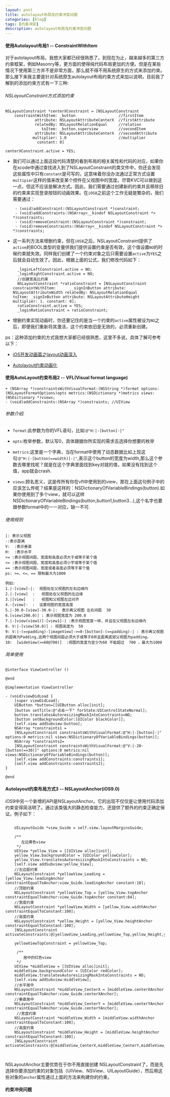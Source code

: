 ```yaml
---
layout: post
title: autolayout布局及约束冲突问题
categories: [blog]
tags: [约束冲突]
description: autolayout布局及约束冲突问题
---
```


#### 使用Autolayout布局1 -- ConstraintWithItem

   对于autolayout布局，我想大家都已经很熟悉了。到现在为止，越来越多的第三方约束框架，例如Masonry等，更方面的使得纯代码布局更加的方便。但是在某些情况下使用第三方并不是非常方面，那么就不得不用系统原生的方式来添加约束。那么接下来我主要是针对系统原生autolayout布局约束方式来加以说明，目前我了解到的添加约束方式有一下三种:
   
###### NSLayoutConstraint方式添加约束

    NSLayoutConstraint *centerXConstraint = [NSLayoutConstraint 
        constraintWithItem: _button                   //firstItem
                 attribute: NSLayoutAttributeCenterX  //firstAttribute
                 relatedBy: NSLayoutRelationEqual     //relation   
                    toItem: _button.superview         //secondItem
                 attribute: NSLayoutAttributeCenterX  //secondAttribute
                multiplier: 1.0                       //multiplier
                  constant: 0]
                  
	centerXConstraint.active = YES;
                  
 - 我们可以通过上面这段代码清楚的看到布局的相关属性和代码的对应，如果你在xcode中通过查找进入到了NSLayoutConstraint的类文件中，你还会发现这些属性中只有`constant`是可写的，这意味着你没办法通过正常方式设置`multipier`这样的值来改变某个控件在父视图中的宽度。尽管KVC可以做到这一点，但这不应该是解决方式。因此，我们需要通过创建新的约束并且移除旧的约束来实现登录按钮的动画效果。在`iOS8`之前这个工作无疑是繁杂的，我们需要通过：
 			
		- (void)addConstraint:(NSLayoutConstraint *)constraint;
		- (void)addConstraints:(NSArray<__kindof NSLayoutConstraint *> *)constraints;
		- (void)removeConstraint:(NSLayoutConstraint *)constraint;
		- (void)removeConstraints:(NSArray<__kindof NSLayoutConstraint *> *)constraints;
                      
                      
- 这一系列方法来增删约束，但在`iOS8`之后，NSLayoutConstraint提供了`active`的BOOL类型的变量供我们提供设置约束是否有效，这个值设置`NO`的时候约束就失效。同样我们创建了一个约束对象之后只需要设置`active`为`YES`之后就会自动生效了。因此，根据上面的公式，我们修改代码如下：

        _loginLeftConstraint.active = NO;
		_loginRightConstraint.active = NO;
	    //创建宽高比约束
    	NSLayoutConstraint *ratioConstraint = [NSLayoutConstraint constraintWithItem: 		_signInButton attribute: NSLayoutAttributeWidth relatedBy: NSLayoutRelationEqual 		toItem: _signInButton attribute: NSLayoutAttributeHeight multiplier: 1. constant: 0];
    	ratioConstraint.active = YES;
    	_loginRatioConstraint = ratioConstraint;
                       
- 增删约束实现动画时，你还要记住的是当一个约束的`active`属性被设为`NO`之后，即便我们重新将其激活，这个约束依旧是无效的，必须重新创建。

ps：这种添加约束的方式我想大家都已经很熟悉，这里不多说，具体了解可参考以下：

   - [iOS开发动画篇之layout动画深入](http://allluckly.cn/%E6%8A%95%E7%A8%BF/tuogao34?from=timeline&isappinstalled=1)
   
   - [Autolayout约束动画化](http://www.cocoachina.com/ios/20160331/15841.html)

#### 使用AutoLayout约束布局2 -- VFL(Visual format language)
```
+ (NSArray *)constraintsWithVisualFormat:(NSString *)format options:(NSLayoutFormatOptions)opts metrics:(NSDictionary *)metrics views:(NSDictionary *)views; 
- (void)addConstraints:(NSArray *)constraints; //UIView

```			
###### 参数介绍:

- `format`:此参数为你的VFL语句，比如:`@"H:|-[button]-|"`

- `opts`:枚举参数，默认写0，具体跟据你所实现的需求去选择你想要的枚举

- `metrics`:这里是一个字典，当在format中使用了动态数据比如上现这句:`@"H:|-[button(==width)]-|"`,表示这个button的宽度为width,那么这个参数去哪里找呢？就是在这个字典里面找到key对就的值，如果没有找到这个值，app就会crash.

- `views`:顾名思义，这是传所有你在vfl中使用到的view，那在上面这句例子中的应该怎么传呢？结果是这样的：NSDictionaryOfVariableBindings(button).如果你使用到了多个view，就可以这样NSDictionaryOfVariableBindings(button,button1,button3...),这个名字也要跟参数format中的一一对应，缺一不可.	

###### 使用规则
```
|: 表示父视图
-:表示距离
V:  :表示垂直
H:  :表示水平
>= :表示视图间距、宽度和高度必须大于或等于某个值
<= :表示视图间距、宽度和高度必须小宇或等于某个值
== :表示视图间距、宽度或者高度必须等于某个值
ps: >=、<=、== 限制最大为1000

例如:
1.|-[view]-|:  视图处在父视图的左右边缘内
2.|-[view]  :   视图处在父视图的左边缘
3.|[view]   :   视图和父视图左边对齐
4.-[view]-  :  设置视图的宽度高度
5.|-30.0-[view]-30.0-|:  表示离父视图 左右间距  30
6.[view(200.0)] : 表示视图宽度为 200.0
7.|-[view(view1)]-[view1]-| :表示视图宽度一样，并且在父视图左右边缘内
8. V:|-[view(50.0)] : 视图高度为  50
9: V:|-(==padding)-[imageView]->=0-[button]-(==padding)-| : 表示离父视图的距离为Padding,这两个视图间距必须大于或等于0并且距离底部父视图为padding。
10:  [wideView(>=60@700)]  :视图的宽度为至少为60 不能超过  700 ，最大为1000
```

###### 简单使用

```
@interface ViewController ()
  
@end
  
@implementation ViewController

- (void)viewDidLoad {
    [super viewDidLoad];
    UIButton *button=[[UIButton alloc]init];
    [button setTitle:@"点击一下" forState:UIControlStateNormal];
    button.translatesAutoresizingMaskIntoConstraints=NO;
    [button setBackgroundColor:[UIColor blackColor]];
    [self.view addSubview:button];
    NSArray *constraints1 = 
    [NSLayoutConstraint constraintsWithVisualFormat:@"H:|-[button]-|" options:0 metrics:nil views:NSDictionaryOfVariableBindings(button)];  
    NSArray *constraints2= 
    [NSLayoutConstraint constraintsWithVisualFormat:@"V:|-20-[button(==30)]" options:0 metrics:nil views:NSDictionaryOfVariableBindings(button)];
    [self.view addConstraints:constraints1];
    [self.view addConstraints:constraints2];
}
  
@end

```

#### Autolayout约束布局方式3 -- NSLayoutAnchor(iOS9.0)

  iOS9中另一个新增的API是NSLayoutAnchor。它的出现不仅仅是让使用代码添加约束变得简洁明了。通过该类强大的静态检查能力，还提供了额外的约束正确定保证。例子如下：
  
```
 
    UILayoutGuide *view_Guide = self.view.layoutMarginsGuide;
    
    /**
       左边黄色view
     */
    UIView *yellow_View = [[UIView alloc]init];
    yellow_View.backgroundColor = [UIColor yellowColor];
    yellow_View.translatesAutoresizingMaskIntoConstraints = NO;
    [self.view addSubview:yellow_View];
    //左边距约束
    NSLayoutConstraint *yellowView_Leading = [yellow_View.leadingAnchor constraintEqualToAnchor:view_Guide.leadingAnchor constant:10];
    //顶部约束
    NSLayoutConstraint *yellowView_Top = [yellow_View.topAnchor constraintEqualToAnchor:view_Guide.topAnchor constant:84];
    //宽度约束
    NSLayoutConstraint *yellowView_Width = [yellow_View.widthAnchor constraintEqualToConstant:100];
    //高度约束
    NSLayoutConstraint *yellow_Height = [yellow_View.heightAnchor constraintEqualToConstant:100];
    [NSLayoutConstraint activateConstraints:@[yellowView_Leading,yellowView_Top,yellow_Height,yellowView_Width]];
    
    yellowViewTopConstraint = yellowView_Top;
    
     /**
        居中的红色view
     */
    UIView *middleView = [[UIView alloc]init];
    middleView.backgroundColor = [UIColor redColor];
    middleView.translatesAutoresizingMaskIntoConstraints = NO;
    [self.view addSubview:middleView];
    //水平居中
    NSLayoutConstraint *middleView_CenterX = [middleView.centerXAnchor constraintEqualToAnchor:view_Guide.centerXAnchor];
    //垂直居中
    NSLayoutConstraint *middleView_CenterY = [middleView.centerYAnchor constraintEqualToAnchor:view_Guide.centerYAnchor];
     //宽度约束
    NSLayoutConstraint *middleView_Width = [middleView.widthAnchor constraintEqualToConstant:100];
    //高度约束
    NSLayoutConstraint *middleView_Height = [middleView.heightAnchor constraintEqualToConstant:100];
    [NSLayoutConstraint activateConstraints:@[middleView_CenterX,middleView_CenterY,middleView_Height,middleView_Width]];
    
    
```

  NSLayoutAnchor主要优势在于你不用直接创建 NSLayoutConstraint了，而是先选择你要添加约束的对象包括（UIView、NSView、UILayoutGuide），然后用这些对象的`anchor`属性通过上面的方法来构建你的约束。
  
#### 约束冲突问题 










